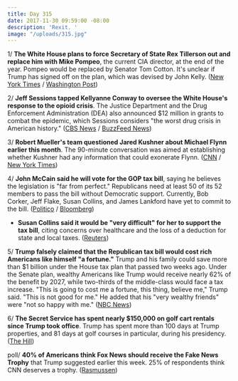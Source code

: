 ```yaml
---
title: Day 315
date: 2017-11-30 09:59:00 -08:00
description: 'Rexit. '
image: "/uploads/315.jpg"
---
```


1/ **The White House plans to force Secretary of State Rex Tillerson out and replace him with Mike Pompeo**, the current CIA director, at the end of the year. Pompeo would be replaced by Senator Tom Cotton. It's unclear if Trump has signed off on the plan, which was devised by John Kelly. ([New York Times](https://www.nytimes.com/2017/11/30/us/politics/state-department-tillerson-pompeo-trump.html) / [Washington Post](https://www.washingtonpost.com/news/post-politics/wp/2017/11/30/white-house-readies-plan-to-replace-tillerson-with-pompeo-install-cotton-at-cia/))

2/ **Jeff Sessions tapped Kellyanne Conway to oversee the White House's response to the opioid crisis**. The Justice Department and the Drug Enforcement Administration (DEA) also announced $12 million in grants to combat the epidemic, which Sessions considers "the worst drug crisis in American history." ([CBS News](https://www.cbsnews.com/news/ag-jeff-sessions-holds-press-conference-on-combatting-opioid-epidemic-live-stream/) / [BuzzFeed News](https://www.buzzfeed.com/danvergano/kellyanne-conway-is-opioids-czar))

3/ **Robert Mueller's team questioned Jared Kushner about Michael Flynn earlier this month**. The 90-minute conversation was aimed at establishing whether Kushner had any information that could exonerate Flynn. ([CNN](https://www.cnn.com/2017/11/29/politics/jared-kushner-special-counsel/index.html) / [New York Times](https://www.nytimes.com/2017/11/29/us/politics/mueller-jared-kushner-russia.html))

4/ **John McCain said he will vote for the GOP tax bill**, saying he believes the legislation is "far from perfect." Republicans need at least 50 of its 52 members to pass the bill without Democratic support. Currently, Bob Corker, Jeff Flake, Susan Collins, and James Lankford have yet to commit to the bill. ([Politico](https://www.politico.com/story/2017/11/30/mccain-to-vote-for-gop-tax-bill-270511) / [Bloomberg](https://www.bloomberg.com/news/articles/2017-11-30/republicans-grapple-over-trigger-provision-tax-debate-update))

* **Susan Collins said it would be "very difficult" for her to support the tax bill**, citing concerns over healthcare and the loss of a deduction for state and local taxes. ([Reuters](https://www.reuters.com/article/us-usa-tax-collins/senator-collins-says-not-committed-to-tax-bill-concerned-about-salt-idUSKBN1DU221))

5/ **Trump falsely claimed that the Republican tax bill would cost rich Americans like himself "a fortune."** Trump and his family could save more than $1 billion under the House tax plan that passed two weeks ago. Under the Senate plan, wealthy Americans like Trump would receive nearly 62% of the benefit by 2027, while two-thirds of the middle-class would face a tax increase. "This is going to cost me a fortune, this thing, believe me," Trump said. "This is not good for me." He added that his "very wealthy friends" were "not so happy with me." ([NBC News](https://www.nbcnews.com/politics/donald-trump/trump-wrongly-says-he-won-t-benefit-gop-tax-plan-n825066))

6/ **The Secret Service has spent nearly $150,000 on golf cart rentals since Trump took office**. Trump has spent more than 100 days at Trump properties, and 81 days at golf courses in particular, during his presidency. ([The Hill](http://thehill.com/homenews/administration/362489-secret-service-has-spent-nearly-150k-on-golf-cart-rentals-since-trump))

poll/ **40% of Americans think Fox News should receive the Fake News Trophy** that Trump suggested earlier this week. 25% of respondents think CNN deserves a trophy. ([Rasmussen](http://www.rasmussenreports.com/public_content/politics/general_politics/november_2017/the_winner_of_the_1st_annual_fake_news_trophy_is))
